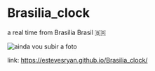 # Brasilia_clock
a real time from Brasilia Brasil 🇧🇷

<img src="https://estevesryan.github.io/Brasilia_clock/" alt="ainda vou subir a foto"></img>

link: https://estevesryan.github.io/Brasilia_clock/

